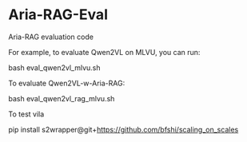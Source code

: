 # Aria-RAG-Eval
Aria-RAG evaluation code

For example, to evaluate Qwen2VL on MLVU, you can run:

bash eval_qwen2vl_mlvu.sh

To evaluate Qwen2VL-w-Aria-RAG:

bash eval_qwen2vl_rag_mlvu.sh

To test vila

pip install s2wrapper@git+https://github.com/bfshi/scaling_on_scales
